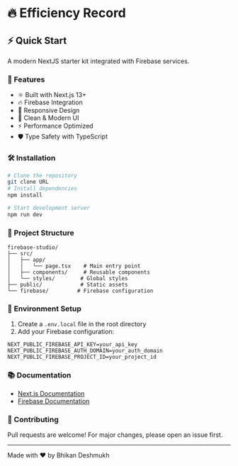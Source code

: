 # 🔥 Efficiency Record

## ⚡ Quick Start
A modern NextJS starter kit integrated with Firebase services.

### 🚀 Features
- ⚛️ Built with Next.js 13+
- 🔥 Firebase Integration
- 📱 Responsive Design
- 🎨 Clean & Modern UI
- ⚡ Performance Optimized
- 🛡️ Type Safety with TypeScript

### 🛠️ Installation

```bash
# Clone the repository
git clone URL
# Install dependencies
npm install

# Start development server
npm run dev
```

### 📁 Project Structure
```
firebase-studio/
├── src/
│   ├── app/
│   │   └── page.tsx    # Main entry point
│   ├── components/     # Reusable components
│   └── styles/        # Global styles
├── public/            # Static assets
└── firebase/         # Firebase configuration
```

### 🔧 Environment Setup
1. Create a `.env.local` file in the root directory
2. Add your Firebase configuration:
```
NEXT_PUBLIC_FIREBASE_API_KEY=your_api_key
NEXT_PUBLIC_FIREBASE_AUTH_DOMAIN=your_auth_domain
NEXT_PUBLIC_FIREBASE_PROJECT_ID=your_project_id
```

### 📚 Documentation
- [Next.js Documentation](https://nextjs.org/docs)
- [Firebase Documentation](https://firebase.google.com/docs)

### 🤝 Contributing
Pull requests are welcome! For major changes, please open an issue first.

---
Made with ❤️ by Bhikan Deshmukh
